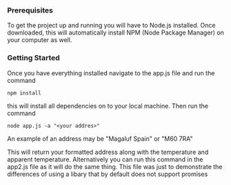 ### Prerequisites

To get the project up and running you will have to Node.js installed. Once downloaded, this will automatically install NPM (Node Package Manager) on your computer as well.

### Getting Started

Once you have everything installed navigate to the app.js file and run the command

```
npm install
```
this will install all dependencies on to your local machine. Then run the command

```
node app.js -a "<your addres>"
```

An example of an address may be "Magaluf Spain" or "M60 7RA"

This will return your formatted address along with the temperature and apparent temperature. Alternatively you can run this command in the app2.js file as it will do the same thing. This file was just to demonstrate the differences of using a libary that by default does not support promises
